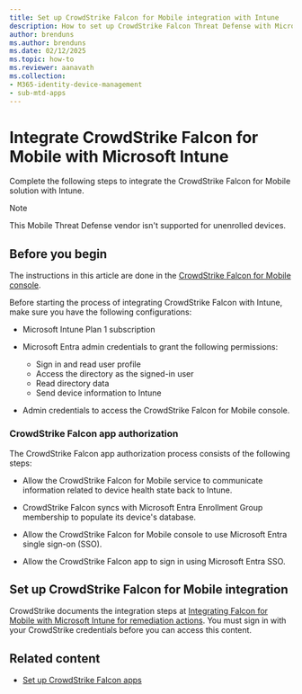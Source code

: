 ```yaml
---
title: Set up CrowdStrike Falcon for Mobile integration with Intune
description: How to set up CrowdStrike Falcon Threat Defense with Microsoft Intune to control mobile device access to your corporate resources.
author: brenduns
ms.author: brenduns
ms.date: 02/12/2025
ms.topic: how-to
ms.reviewer: aanavath
ms.collection:
- M365-identity-device-management
- sub-mtd-apps
---
```


# Integrate CrowdStrike Falcon for Mobile with Microsoft Intune

Complete the following steps to integrate the CrowdStrike Falcon for Mobile solution with Intune.

> [!NOTE]
>
> This Mobile Threat Defense vendor isn't supported for unenrolled devices.

## Before you begin

The instructions in this article are done in the [CrowdStrike Falcon for Mobile console](https://falcon.crowdstrike.com).

Before starting the process of integrating CrowdStrike Falcon with Intune, make sure you have the following configurations:

- Microsoft Intune Plan 1 subscription
- Microsoft Entra admin credentials to grant the following permissions:

  - Sign in and read user profile
  - Access the directory as the signed-in user
  - Read directory data
  - Send device information to Intune

- Admin credentials to access the CrowdStrike Falcon for Mobile console.

### CrowdStrike Falcon app authorization

The CrowdStrike Falcon app authorization process consists of the following steps:

- Allow the CrowdStrike Falcon for Mobile service to communicate information related to device health state back to Intune.

- CrowdStrike Falcon syncs with Microsoft Entra Enrollment Group membership to populate its device's database.

- Allow the CrowdStrike Falcon for Mobile console to use Microsoft Entra single sign-on (SSO).

- Allow the CrowdStrike Falcon app to sign in using Microsoft Entra SSO.

## Set up CrowdStrike Falcon for Mobile integration

CrowdStrike documents the integration steps at [Integrating Falcon for Mobile with Microsoft Intune for remediation actions](https://falcon.crowdstrike.com/documentation/page/odf8977b/integrating-falcon-for-mobile-with-microsoft-intune-for-remediation-actions). You must sign in with your CrowdStrike credentials before you can access this content.

## Related content

- [Set up CrowdStrike Falcon apps](mtd-apps-ios-app-configuration-policy-add-assign.md)
